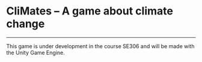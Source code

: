 # CliMates – A game about climate change 
----
This game is under development in the course SE306 and will be made with the Unity Game Engine.
